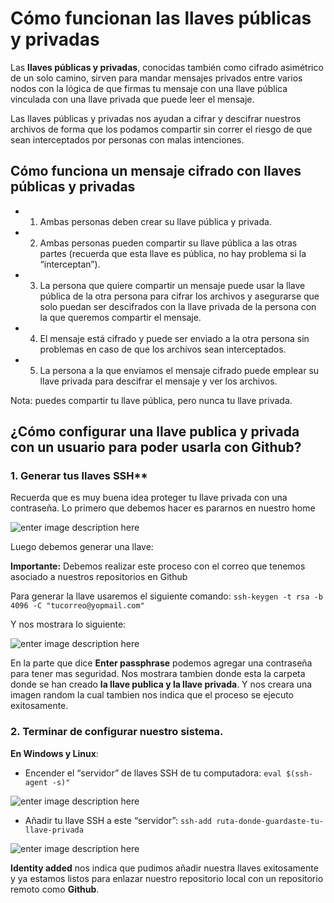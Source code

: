 ﻿
# Cómo funcionan las llaves públicas y privadas

Las  **llaves públicas y privadas**, conocidas también como cifrado asimétrico de un solo camino, sirven para mandar mensajes privados entre varios nodos con la lógica de que firmas tu mensaje con una llave pública vinculada con una llave privada que puede leer el mensaje.

Las llaves públicas y privadas nos ayudan a cifrar y descifrar nuestros archivos de forma que los podamos compartir sin correr el riesgo de que sean interceptados por personas con malas intenciones.

## Cómo funciona un mensaje cifrado con llaves públicas y privadas

-   1.  Ambas personas deben crear su llave pública y privada.
-   2.  Ambas personas pueden compartir su llave pública a las otras partes (recuerda que esta llave es pública, no hay problema si la “interceptan”).
-   3.  La persona que quiere compartir un mensaje puede usar la llave pública de la otra persona para cifrar los archivos y asegurarse que solo puedan ser descifrados con la llave privada de la persona con la que queremos compartir el mensaje.
-   4.  El mensaje está cifrado y puede ser enviado a la otra persona sin problemas en caso de que los archivos sean interceptados.
-   5.  La persona a la que enviamos el mensaje cifrado puede emplear su llave privada para descifrar el mensaje y ver los archivos.

Nota: puedes compartir tu llave pública, pero nunca tu llave privada.

## ¿Cómo configurar una llave publica y privada con un usuario para poder usarla con Github?

### 1. Generar tus llaves SSH**

Recuerda que es muy buena idea proteger tu llave privada con una contraseña.
Lo primero que debemos hacer es pararnos en nuestro home 

![enter image description here](https://i.ibb.co/YQVg1mv/Screenshot-26.png)

Luego debemos generar una llave:

**Importante:** Debemos realizar este proceso con el correo que tenemos asociado a nuestros repositorios en Github

Para generar la llave usaremos el siguiente comando:
`ssh-keygen -t rsa -b 4096 -C "tucorreo@yopmail.com"`

Y nos mostrara lo siguiente: 

![enter image description here](https://i.ibb.co/K6x76ZT/Screenshot-27.png)

En la parte que dice **Enter passphrase** podemos agregar una contraseña para tener mas seguridad.
Nos mostrara tambien donde esta la carpeta donde se han creado **la llave publica y la llave privada**.
Y nos creara una imagen random la cual tambien nos indica que el proceso se ejecuto exitosamente.

### 2. Terminar de configurar nuestro sistema.

**En Windows y Linux**:

-   Encender el “servidor” de llaves SSH de tu computadora:
`eval $(ssh-agent -s)"`

![enter image description here](https://i.ibb.co/yP4LQ6b/Screenshot-28.png)

-   Añadir tu llave SSH a este “servidor”:
`ssh-add ruta-donde-guardaste-tu-llave-privada`

![enter image description here](https://i.ibb.co/xhp8FdZ/Screenshot-29.png)

**Identity added** nos indica que pudimos añadir nuestra llaves exitosamente y ya estamos listos para enlazar nuestro repositorio local con un repositorio remoto como **Github**.

